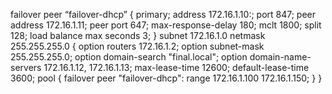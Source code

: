 failover peer “failover-dhcp” {
  primary;
  address 172.16.1.10:;
  port 847;
  peer address 172.16.1.11;
  peer port 647;
  max-response-delay 180;
  mclt 1800;
  split 128;
  load balance max seconds 3;
}
subnet 172.16.1.0 netmask 255.255.255.0 {
        option routers 172.16.1.2;
        option subnet-mask 255.255.255.0;
        option domain-search "final.local";
        option domain-name-servers 172.16.1.12, 172.16.1.13;
        max-lease-time 12600;
        default-lease-time 3600;
        pool {
              failover peer "failover-dhcp":
              range 172.16.1.100 172.16.1.150;
        }
}

